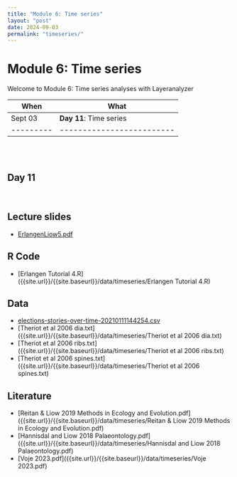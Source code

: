 ```yaml
---
title: "Module 6: Time series"
layout: "post" 
date: 2024-09-03
permalink: "timeseries/"
---
```


# Module 6: Time series 

Welcome to Module 6: Time series analyses with Layeranalyzer



| When    | What                    |
|---------|-------------------------|
| Sept 03 | **Day 11**: Time series |
|---------|-------------------------|

<br>

<br>

## Day 11 

<br>


## Lecture slides

- [ErlangenLiow5.pdf]({{site.url}}/{{site.baseurl}}/data/timeseries/ErlangenLiow5.pdf)  

## R Code

- [Erlangen Tutorial 4.R]({{site.url}}/{{site.baseurl}}/data/timeseries/Erlangen Tutorial 4.R)

## Data

- [elections-stories-over-time-20210111144254.csv]({{site.url}}/{{site.baseurl}}/data/timeseries/elections-stories-over-time-20210111144254.csv)
- [Theriot et al 2006 dia.txt]({{site.url}}/{{site.baseurl}}/data/timeseries/Theriot et al 2006 dia.txt)
- [Theriot et al 2006 ribs.txt]({{site.url}}/{{site.baseurl}}/data/timeseries/Theriot et al 2006 ribs.txt)
- [Theriot et al 2006 spines.txt]({{site.url}}/{{site.baseurl}}/data/timeseries/Theriot et al 2006 spines.txt)

## Literature

- [Reitan & Liow 2019 Methods in Ecology and Evolution.pdf]({{site.url}}/{{site.baseurl}}/data/timeseries/Reitan & Liow 2019 Methods in Ecology and Evolution.pdf)
- [Hannisdal and Liow 2018 Palaeontology.pdf]({{site.url}}/{{site.baseurl}}/data/timeseries/Hannisdal and Liow 2018 Palaeontology.pdf)
- [Voje 2023.pdf]({{site.url}}/{{site.baseurl}}/data/timeseries/Voje 2023.pdf)


